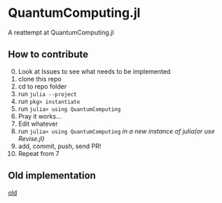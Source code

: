# QuantumComputing.jl

A reattempt at QuantumComputing.jl

## How to contribute

0. Look at Issues to see what needs to be implemented
1. clone this repo
2. cd to repo folder
3. run `julia --project`
4. run `pkg> instantiate`
5. run `julia> using QuantumComputing`
6. Pray it works...
7. Edit whatever
8. run `julia> using QuantumComputing` _in a new instance of julia(or use Revise.jl)_
9. add, commit, push, send PR!
10. Repeat from 7

## Old implementation

[old](https://github.com/DhruvaSambrani/QuantumComputing_old.jl)

